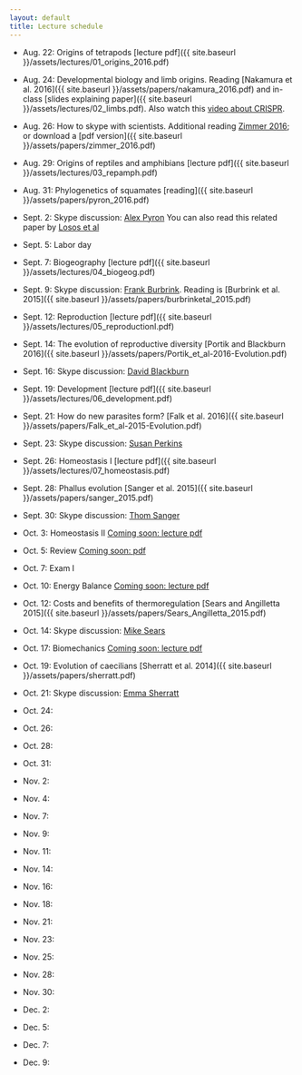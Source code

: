 ```yaml
---
layout: default
title: Lecture schedule
---
```


- Aug. 22: Origins of tetrapods [lecture pdf]({{ site.baseurl }}/assets/lectures/01_origins_2016.pdf)
- Aug. 24: Developmental biology and limb origins. Reading [Nakamura et al. 2016]({{ site.baseurl }}/assets/papers/nakamura_2016.pdf) and in-class [slides explaining paper]({{ site.baseurl }}/assets/lectures/02_limbs.pdf). Also watch this [video about CRISPR](https://www.youtube.com/watch?v=MnYppmstxIs).
- Aug. 26: How to skype with scientists. Additional reading [Zimmer 2016](http://www.nytimes.com/2016/08/18/science/from-fins-into-hands-scientists-discover-a-deep-evolutionary-link.html); or download a [pdf version]({{ site.baseurl }}/assets/papers/zimmer_2016.pdf)

- Aug. 29: Origins of reptiles and amphibians [lecture pdf]({{ site.baseurl }}/assets/lectures/03_repamph.pdf)
- Aug. 31: Phylogenetics of squamates [reading]({{ site.baseurl }}/assets/papers/pyron_2016.pdf)
- Sept. 2: Skype discussion: [Alex Pyron](http://www.colubroid.org/)
You can also read this related paper by [Losos et al](http://lososlab.oeb.harvard.edu/files/lososlab/files/losos_et_al._who_speaks_with_forked_tongue._2012.pdf)

- Sept. 5: Labor day
- Sept. 7: Biogeography [lecture pdf]({{ site.baseurl }}/assets/lectures/04_biogeog.pdf)
- Sept. 9: Skype discussion: [Frank Burbrink](http://www.amnh.org/our-research/staff-directory/frank-t.-burbrink/). Reading is [Burbrink et al. 2015]({{ site.baseurl }}/assets/papers/burbrinketal_2015.pdf)

- Sept. 12: Reproduction [lecture pdf]({{ site.baseurl }}/assets/lectures/05_reproductionI.pdf)
- Sept. 14: The evolution of reproductive diversity [Portik and Blackburn 2016]({{ site.baseurl }}/assets/papers/Portik_et_al-2016-Evolution.pdf)
- Sept. 16: Skype discussion: [David Blackburn](http://www.blackburnlab.org/)

- Sept. 19: Development [lecture pdf]({{ site.baseurl }}/assets/lectures/06_development.pdf)
- Sept. 21: How do new parasites form? [Falk et al. 2016]({{ site.baseurl }}/assets/papers/Falk_et_al-2015-Evolution.pdf)
- Sept. 23: Skype discussion: [Susan Perkins](http://www.susanperkins.net/)

- Sept. 26: Homeostasis I [lecture pdf]({{ site.baseurl }}/assets/lectures/07_homeostasis.pdf)
- Sept. 28: Phallus evolution [Sanger et al. 2015]({{ site.baseurl }}/assets/papers/sanger_2015.pdf)
- Sept. 30: Skype discussion: [Thom Sanger](http://anolisevodevo.com/Sanger_Loyola_webpage/Home.html)

- Oct. 3: Homeostasis II [Coming soon: lecture pdf]()
- Oct. 5: Review [Coming soon: pdf]()
- Oct. 7: Exam I

- Oct. 10: Energy Balance [Coming soon: lecture pdf]()
- Oct. 12: Costs and benefits of thermoregulation [Sears and Angilletta 2015]({{ site.baseurl }}/assets/papers/Sears_Angilletta_2015.pdf)
- Oct. 14: Skype discussion: [Mike Sears](http://thermalecology.org/)

- Oct. 17: Biomechanics [Coming soon: lecture pdf]()
- Oct. 19: Evolution of caecilians [Sherratt et al. 2014]({{ site.baseurl }}/assets/papers/sherratt.pdf)
- Oct. 21: Skype discussion: [Emma Sherratt](http://www.emmasherratt.com/)

- Oct. 24:
- Oct. 26:
- Oct. 28:

- Oct. 31:
- Nov. 2:
- Nov. 4:

- Nov. 7:
- Nov. 9:
- Nov. 11:

- Nov. 14:
- Nov. 16:
- Nov. 18:

- Nov. 21:
- Nov. 23:
- Nov. 25:

- Nov. 28:
- Nov. 30:
- Dec. 2:

- Dec. 5:
- Dec. 7:
- Dec. 9:
